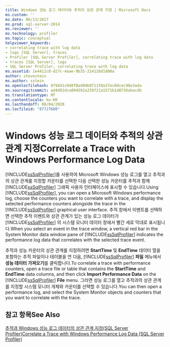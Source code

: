 ```yaml
---
title: Windows 성능 로그 데이터와 추적의 상관 관계 지정 | Microsoft Docs
ms.custom: ''
ms.date: 06/13/2017
ms.prod: sql-server-2014
ms.reviewer: ''
ms.technology: profiler
ms.topic: conceptual
helpviewer_keywords:
- correlating trace with log data
- logs [SQL Server], traces
- Profiler [SQL Server Profiler], correlating trace with log data
- traces [SQL Server], logs
- SQL Server Profiler, correlating trace with log data
ms.assetid: 1e4412c8-d27c-4aae-9b35-214128d1d00a
author: stevestein
ms.author: sstein
ms.openlocfilehash: 879441c948f0ad04b971159a37ec0dcec90e3ada
ms.sourcegitcommit: ad4d92dce894592a259721a1571b1d8736abacdb
ms.translationtype: MT
ms.contentlocale: ko-KR
ms.lasthandoff: 08/04/2020
ms.locfileid: "87727600"
---
```

# <a name="correlate-a-trace-with-windows-performance-log-data"></a><span data-ttu-id="d4d23-102">Windows 성능 로그 데이터와 추적의 상관 관계 지정</span><span class="sxs-lookup"><span data-stu-id="d4d23-102">Correlate a Trace with Windows Performance Log Data</span></span>
  <span data-ttu-id="d4d23-103">[!INCLUDE[ssSqlProfiler](../../includes/sssqlprofiler-md.md)]를 사용하여 Microsoft Windows 성능 로그를 열고 추적과의 상관 관계를 지정할 카운터를 선택한 다음 선택한 성능 카운터를 추적과 함께 [!INCLUDE[ssSqlProfiler](../../includes/sssqlprofiler-md.md)] 그래픽 사용자 인터페이스에 표시할 수 있습니다.</span><span class="sxs-lookup"><span data-stu-id="d4d23-103">Using [!INCLUDE[ssSqlProfiler](../../includes/sssqlprofiler-md.md)], you can open a Microsoft Windows performance log, choose the counters you want to correlate with a trace, and display the selected performance counters alongside the trace in the [!INCLUDE[ssSqlProfiler](../../includes/sssqlprofiler-md.md)] graphical user interface.</span></span> <span data-ttu-id="d4d23-104">추적 창에서 이벤트를 선택하면 선택한 추적 이벤트와 상관 관계가 있는 성능 로그 데이터가 [!INCLUDE[ssSqlProfiler](../../includes/sssqlprofiler-md.md)] 의 시스템 모니터 데이터 창에서 빨간 세로 막대로 표시됩니다.</span><span class="sxs-lookup"><span data-stu-id="d4d23-104">When you select an event in the trace window, a vertical red bar in the System Monitor data window pane of [!INCLUDE[ssSqlProfiler](../../includes/sssqlprofiler-md.md)] indicates the performance log data that correlates with the selected trace event.</span></span>  
  
 <span data-ttu-id="d4d23-105">추적과 성능 카운터의 상관 관계를 지정하려면 **StartTime** 및 **EndTime** 데이터 열을 포함하는 추적 파일이나 테이블을 연 다음, [!INCLUDE[ssSqlProfiler](../../includes/sssqlprofiler-md.md)] **파일** 메뉴에서 **성능 데이터 가져오기**를 클릭합니다.</span><span class="sxs-lookup"><span data-stu-id="d4d23-105">To correlate a trace with performance counters, open a trace file or table that contains the **StartTime** and **EndTime** data columns, and then click **Import Performance Data** on the [!INCLUDE[ssSqlProfiler](../../includes/sssqlprofiler-md.md)] **File** menu.</span></span> <span data-ttu-id="d4d23-106">그러면 성능 로그를 열고 추적과의 상관 관계를 지정할 시스템 모니터 개체와 카운터를 선택할 수 있습니다.</span><span class="sxs-lookup"><span data-stu-id="d4d23-106">You can then open a performance log, and select the System Monitor objects and counters that you want to correlate with the trace.</span></span>  
  
## <a name="see-also"></a><span data-ttu-id="d4d23-107">참고 항목</span><span class="sxs-lookup"><span data-stu-id="d4d23-107">See Also</span></span>  
 [<span data-ttu-id="d4d23-108">추적과 Windows 성능 로그 데이터의 상관 관계 지정&#40;SQL Server Profiler&#41;</span><span class="sxs-lookup"><span data-stu-id="d4d23-108">Correlate a Trace with Windows Performance Log Data &#40;SQL Server Profiler&#41;</span></span>](correlate-a-trace-with-windows-performance-log-data.md)  
  
  
